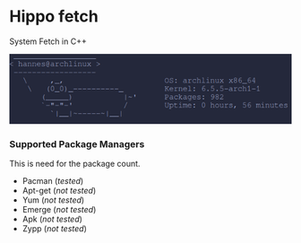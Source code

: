 # Hippo fetch
System Fetch in C++

![alt text](https://github.com/w8ste/Hippofetch/blob/main/.images/terminal_grey.png)


### Supported Package Managers
This is need for the package count.
- Pacman (*tested*)
- Apt-get (*not tested*)
- Yum (*not tested*)
- Emerge (*not tested*)
- Apk (*not tested*)
- Zypp (*not tested*)
